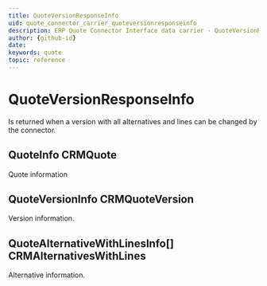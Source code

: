 ```yaml
---
title: QuoteVersionResponseInfo
uid: quote_connector_carrier_quoteversionresponseinfo
description: ERP Quote Connector Interface data carrier - QuoteVersionResponseInfo
author: {github-id}
date:
keywords: quote
topic: reference
---
```


# QuoteVersionResponseInfo

Is returned when a version with all alternatives and lines can be changed by the connector.

## QuoteInfo CRMQuote

Quote information

## QuoteVersionInfo CRMQuoteVersion

Version information.

## QuoteAlternativeWithLinesInfo[] CRMAlternativesWithLines

Alternative information.
